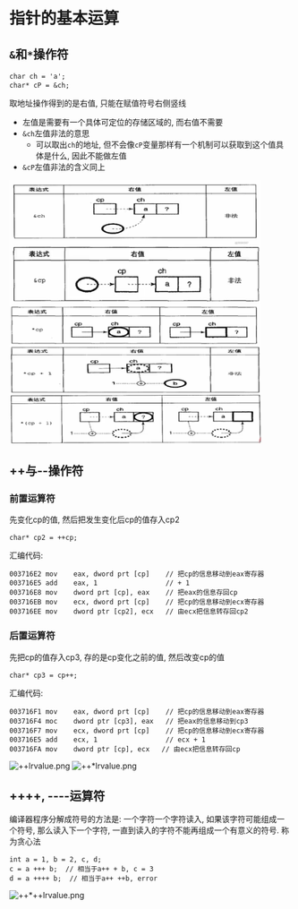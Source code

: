 # 指针的基本运算

## `&`和`*`操作符
```
char ch = 'a';
char* cP = &ch;
```

取地址操作得到的是右值, 只能在赋值符号右侧竖线
- 左值是需要有一个具体可定位的存储区域的, 而右值不需要
- `&ch`左值非法的意思
    - 可以取出`ch`的地址, 但不会像`cP`变量那样有一个机制可以获取到这个值具体是什么, 因此不能做左值
- `&cP`左值非法的含义同上

<img src="images/lrvalue1.png" alt="lrvalue1" width="450">

<img src="images/lrvalue2.png" alt="lrvalue2" width="450">


## ++与--操作符
### 前置运算符
先变化cp的值, 然后把发生变化后cp的值存入cp2
```
char* cp2 = ++cp;
```
汇编代码:
```
003716E2 mov    eax, dword prt [cp]    // 把cp的信息移动到eax寄存器
003716E5 add    eax, 1                 // + 1 
003716E8 mov    dword prt [cp], eax    // 把eax的信息存回cp
003716EB mov    ecx, dword prt [cp]    // 把cp的信息移动到ecx寄存器
003716EE mov    dword ptr [cp2], ecx   // 由ecx把信息转存回cp2
```

### 后置运算符
先把cp的值存入cp3, 存的是cp变化之前的值, 然后改变cp的值
```
char* cp3 = cp++;
```
汇编代码:
```
003716F1 mov    eax, dword prt [cp]    // 把cp的信息移动到eax寄存器
003716F4 moc    dword ptr [cp3], eax   // 把eax的信息移动到cp3
003716F7 mov    ecx, dword prt [cp]    // 把cp的信息移动到ecx寄存器
003716E5 add    ecx, 1                 // ecx + 1 
003716FA mov    dword ptr [cp], ecx   // 由ecx把信息转存回cp
```

<img src="images/++lrvalue.png" alt="++lrvalue.png" width="400">

<img src="images/++*lrvalue.png" alt="++*lrvalue.png" width="400">


## ++++, ----运算符
编译器程序分解成符号的方法是: 一个字符一个字符读入, 如果该字符可能组成一个符号, 那么读入下一个字符,
一直到读入的字符不能再组成一个有意义的符号. 称为贪心法
```
int a = 1, b = 2, c, d;
c = a +++ b;  // 相当于a++ + b, c = 3
d = a ++++ b;  // 相当于a++ ++b, error
```

<img src="images/++*++lrvalue.png" alt="++*++lrvalue.png" width="400">

